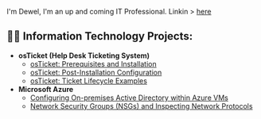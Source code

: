 I'm Dewel, I'm an up and coming IT Professional. Linkin > <a href="https://www.linkedin.com/feed/">here</a>

<h2>👨‍💻 Information Technology Projects:</h2>

- <b>osTicket (Help Desk Ticketing System)</b>
  - [osTicket: Prerequisites and Installation](https://github.com/Couchlord1/osticket-prereqs)
  - [osTicket: Post-Installation Configuration](https://github.com/Couchlord1/post-install-config)
  - [osTicket: Ticket Lifecycle Examples](https://github.com/Couchlord1/ticket-lifecycle)
- <b>Microsoft Azure</b>
  - [Configuring On-premises Active Directory within Azure VMs](https://github.com/joshmadakorcc/configure-ad)
  - [Network Security Groups (NSGs) and Inspecting Network Protocols](https://github.com/joshmadakorcc/azure-network-protocols)
